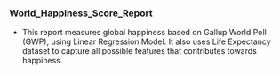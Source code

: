 ### World_Happiness_Score_Report

- This report measures global happiness based on Gallup World Poll (GWP), using Linear Regression Model. It also uses Life Expectancy dataset to capture all possible features that contributes towards happiness.
